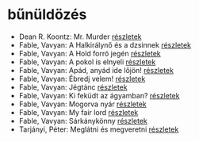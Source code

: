 # bűnüldözés

- Dean R. Koontz: Mr. Murder [részletek](_details/%7Bopf.creator%7D.md#id_1079)
- Fable, Vavyan: A Halkirálynő és a dzsinnek [részletek](_details/%7Bopf.creator%7D.md#id_173)
- Fable, Vavyan: A Hold forró jegén [részletek](_details/%7Bopf.creator%7D.md#id_175)
- Fable, Vavyan: A pokol is elnyeli [részletek](_details/%7Bopf.creator%7D.md#id_176)
- Fable, Vavyan: Apád, anyád ide lőjön! [részletek](_details/%7Bopf.creator%7D.md#id_179)
- Fable, Vavyan: Ébredj velem! [részletek](_details/%7Bopf.creator%7D.md#id_180)
- Fable, Vavyan: Jégtánc [részletek](_details/%7Bopf.creator%7D.md#id_1149)
- Fable, Vavyan: Ki feküdt az ágyamban? [részletek](_details/%7Bopf.creator%7D.md#id_181)
- Fable, Vavyan: Mogorva nyár [részletek](_details/%7Bopf.creator%7D.md#id_1152)
- Fable, Vavyan: My fair lord [részletek](_details/%7Bopf.creator%7D.md#id_803)
- Fable, Vavyan: Sárkánykönny [részletek](_details/%7Bopf.creator%7D.md#id_1160)
- Tarjányi, Péter: Meglátni és megveretni [részletek](_details/%7Bopf.creator%7D.md#id_478)